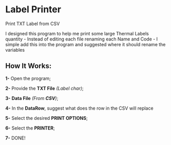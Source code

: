 # Label Printer
<p>Print TXT Label from CSV</p>
<p>I designed this program to help me print some large Thermal Labels quantity - Instead of editing each file renaming each Name and Code - I simple add this into the program and suggested where it should rename the variables</p>

## How It Works:

**1-** Open the program;

**2-** Provide the **TXT File** *(Label char)*;

**3-** **Data File** *(From **CSV**)*;

**4-** In the **DataRow**, suggest what does the row in the CSV will replace

**5-** Select the desired **PRINT OPTIONS**;

**6-** Select the **PRINTER**;

**7-** DONE!
